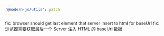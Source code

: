 ```yaml
---
'@modern-js/utils': patch
---
```


fix: browser should get last element that server insert to html for baseUrl
fix: 浏览器需要获取最后一个 Server 注入 HTML 的 baseUrl 数据
